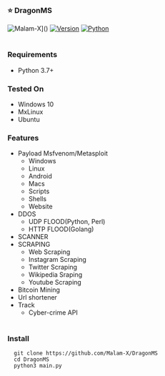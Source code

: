 ### :star: DragonMS

![Malam-X](https://komarev.com/ghpvc/?username=Malam-X&label=Views&color=blue&style=plastic)]()
[![Version](https://img.shields.io/badge/Version-v0.2-blue)]()
[![Python](https://img.shields.io/badge/Python-v3.7%2B-blue)]()
<br><br>
### Requirements

-   Python 3.7+

### Tested On

-   Windows 10
-   MxLinux
-   Ubuntu

### Features

-   Payload Msfvenom/Metasploit
    -   Windows
    -   Linux
    -   Android
    -   Macs
    -   Scripts
    -   Shells
    -   Website
-   DDOS
    -   UDP FLOOD(Python, Perl)
    -   HTTP FLOOD(Golang)
-   SCANNER
-   SCRAPING
    -   Web Scraping
    -   Instagram Scraping
    -   Twitter Scraping
    -   Wikipedia Sraping
    -   Youtube Scraping
-   Bitcoin Mining
-   Url shortener
-   Track
    -   Cyber-crime API
<br><br>

### Install

```
  git clone https://github.com/Malam-X/DragonMS
  cd DragonMS
  python3 main.py
```
<br>
<br>
